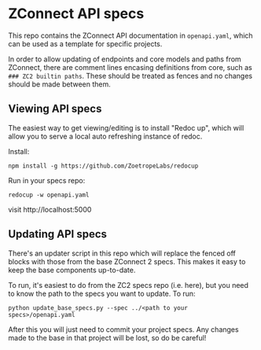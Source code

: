 # ZConnect API specs

This repo contains the ZConnect API documentation in `openapi.yaml`, which can be used as a template for specific projects.

In order to allow updating of endpoints and core models and paths from ZConnect, there are comment lines encasing definitions from core, such as `### ZC2 builtin paths`. These should be treated as fences and no changes should be made between them.

## Viewing API specs

The easiest way to get viewing/editing is to install "Redoc up", which will allow you to serve a local auto refreshing instance of redoc.

Install:
```
npm install -g https://github.com/ZoetropeLabs/redocup
```

Run in your specs repo:

```
redocup -w openapi.yaml
```

visit http://localhost:5000


## Updating API specs

There's an updater script in this repo which will replace the fenced off blocks with those from the base ZConnect 2 specs. This makes it easy to keep the base components up-to-date.

To run, it's easiest to do from the ZC2 specs repo (i.e. here), but you need to know the path to the specs you want to update. To run:

```
python update_base_specs.py --spec ../<path to your specs>/openapi.yaml
```

After this you will just need to commit your project specs. Any changes made to the base in that project will be lost, so do be careful!